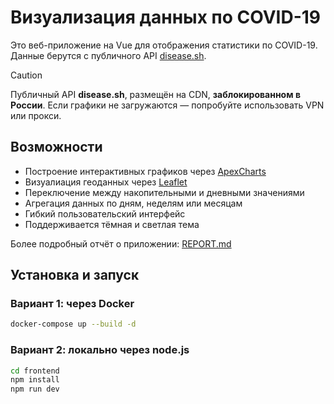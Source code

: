 # Визуализация данных по COVID-19

Это веб-приложение на Vue для отображения статистики по COVID-19.
Данные берутся с публичного API [disease.sh](https://disease.sh).

> [!CAUTION]  
> Публичный API **disease.sh**, размещён на CDN, **заблокированном в России**. Если графики не загружаются — попробуйте использовать VPN или прокси.


## Возможности

- Построение интерактивных графиков через [ApexCharts](https://apexcharts.com/)
- Визуалиация геоданных через [Leaflet](https://leafletjs.com/)
- Переключение между накопительными и дневными значениями
- Агрегация данных по дням, неделям или месяцам
- Гибкий пользовательский интерфейс
- Поддерживается тёмная и светлая тема

Более подробный отчёт о приложении: [REPORT.md](docs/REPORT.md)

## Установка и запуск

### Вариант 1: через Docker

```bash
docker-compose up --build -d
```

### Вариант 2: локально через node.js

```bash
cd frontend
npm install
npm run dev
```